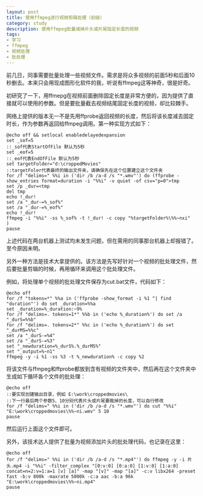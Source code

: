 ```yaml
---
layout: post
title: 使用ffmpeg进行视频剪辑处理（初级）
category: study
description: 使用ffmpeg批量减掉片头或片尾指定长度的视频
tags:
- 学习
- ffmpeg
- 视频处理
- 批处理
---
```


前几日，同事需要批量处理一些视频文件。需求是将众多视频的前面5秒和后面10秒删去。本来只会用现成图形化软件的我，听说有ffmpeg这等神奇，很是好奇。

初研究了一下，用ffmepg在视频前面删除固定长度是非常方便的，因为提供了直接就可以使用的参数。但是要批量截去视频结尾固定长度的视频，却比较棘手。

网络上提供的版本无一不是先用ffprobe返回视频的长度，然后将该长度减去固定时长，作为参数再返回给ffmpeg调用。第一种实现方式如下：

```
@echo off && setlocal enabledelayedexpansion
set _sof=5
::_sof代表StartOfFile 默认为5秒
set _eof=5
::_eof代表EndOfFile 默认为5秒
set targetFolder="d:\croppedMovies"
::targetFoler代表最终的输出文件夹，请确保先在这个位置建立这个文件夹
for /f "delims=" %%i in ('dir /b /a-d /s "*.wmv"') do (ffprobe -show_entries format=duration -i "%%i" -v quiet -of csv="p=0">tmp
set /p _dur=<tmp
del tmp
echo !_dur!
set /a "_dur-=%_sof%"
set /a "_dur-=%_eof%"
echo !_dur!
ffmpeg -i "%%i" -ss %_sof% -t !_dur! -c copy "%targetFolder%\%%~nxi"
)
pause
```

上述代码在两台机器上测试均未发生问题，但在需用的同事那台机器上却报错了。至今原因未明。

另外一种方法是技术大拿提供的。该方法是先写好针对一个视频的批处理文件，然后要批量剪辑的时候，再用循环来调用这个批处理文件。

例如，将处理单个视频的批处理文件保存为cut.bat文件，代码如下：

```
@echo off
for /f "tokens=*" %%a in ('ffprobe -show_format -i %1 ^| find "duration"') do set _duration=%%a
set _duration=%_duration:~9%
for /f "delims=. tokens=1*" %%b in ('echo %_duration%') do set /a "_durS=%%b"
for /f "delims=. tokens=2*" %%c in ('echo %_duration%') do set "_durMS=%%c"
set /a "_durS-=%4"
set /a "_durS-=%3"
set "_newduration=%_durS%.%_durMS%"
set "_output=%~n1"
ffmpeg -y -i %1 -ss %3 -t %_newduration% -c copy %2
```

将该文件与ffmpeg和ffprobe都放到含有视频的文件夹中，然后再在这个文件夹中生成如下循环各个文件的批处理：

```
@echo off
::要实现创建输出目录，例如 E:\work\croppedmovies\
::下一行最后两个参数5、10分别代表片头或片尾要裁掉的长度，可以自行修改
for /f "delims=" %%i in ('dir /b /a-d /s "*.wmv"') do cut "%%i" "E:\work\croppedmovies\%%~ni.wmv" 5 10
pause
```

然后运行上面这个文件即可。

另外，该技术达人提供了批量为视频添加片头的批处理代码，也记录在这里：

```
@echo off
for /f "delims=" %%i in ('dir /b /a-d /s "*.mp4"') do ffmpeg -y -i 片头.mp4 -i "%%i" -filter_complex "[0:v:0] [0:a:0] [1:v:0] [1:a:0] concat=n=2:v=1:a=1 [v] [a]" -map "[v]" -map "[a]" -c:v libx264 -preset fast -b:v 800k -maxrate 5000k -c:a aac -b:a 96k  "E:\work\croppedmovies\%%~ni.mp4"
pause
```
